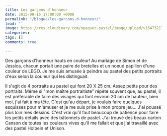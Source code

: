 ```yaml
---
title: Les garçons d'honneur
date: 2015-08-15 17:00:00 +0000
permalink: "/blogue/les-garcons-d-honneur/"
lead: ''
image: https://res.cloudinary.com/npaquet-pastel/image/upload/v1547321786/11902515_1637885466480694_1953873238067290330_n.jpg
categories: ''
tags: []
comments: true

---
```

Des garçons d'honneur hauts en couleur! Au mariage de Simon et de Jessica, chacun portait une paire de bretelles et un noeud papillon d'une couleur de LEGO. Je me suis amusée à peindre au pastel des petits portraits d'eux selon la couleur qui les distinguait.

Il s'agit de 4 portraits au pastel qui font 20 X 25 cm. Assez petits pour des portraits. Même si "mon maître portraitiste" répète souvent que, au pastel, il est préférable de faire des visages qui font environ 20 cm de hauteur, bien moi, j'ai fait à ma tête. C'est qu'au départ, je voulais faire quelques esquisses pour m'amuser et je me suis prise à mon propre jeu... J'ai poussé plus loin mes dessins. C'est vrai qu'il faut beaucoup de patience pour faire les petits détails avec des bâtonnets de pastel. J'ai trouvé des beaux carton Canson de toutes les couleurs vives qu'il me fallait et que j'ai travaillé avec des pastel Holbein et Unison.